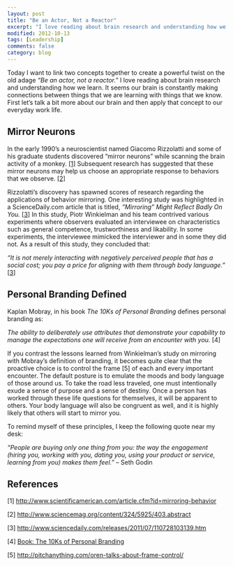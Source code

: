 ```yaml
---
layout: post
title: "Be an Actor, Not a Reactor"
excerpt: "I love reading about brain research and understanding how we learn.  It seems our brain is constantly making connections between things that we are learning with things that we know.  "
modified: 2012-10-13
tags: [Leadership]
comments: false
category: blog
---
```


Today I want to link two concepts together to create a powerful twist on the old adage <em>“Be an actor, not a reactor.”</em>  I love reading about brain research and understanding how we learn.  It seems our brain is constantly making connections between things that we are learning with things that we know.  First let’s talk a bit more about our brain and then apply that concept to our everyday work life.

## Mirror Neurons

In the early 1990’s a neuroscientist named Giacomo Rizzolatti and some of his graduate students discovered “mirror neurons” while scanning the brain activity of a monkey. <a href="http://www.scientificamerican.com/article.cfm?id=mirroring-behavior" target="_blank" rel="noreferrer noopener">[1]</a>  Subsequent research has suggested that these mirror neurons may help us choose an appropriate response to behaviors that we observe. <a href="http://www.sciencemag.org/cgi/content/abstract/324/5925/403 " target="_blank" rel="noreferrer noopener">[2]</a>

Rizzolatti’s discovery has spawned scores of research regarding the applications of behavior mirroring.  One interesting study was highlighted in a ScienceDaily.com article that is titled, <em>”Mirroring” Might Reflect Badly On You.</em> [<a href="http://www.sciencedaily.com/releases/2011/07/110728103139.htm" target="_blank" rel="noreferrer noopener">3</a>]  In this study, Piotr Winkielman and his team contrived various experiments where observers evaluated an interviewee on characteristics such as  general competence, trustworthiness and likability.  In some experiments, the interviewee mimicked the interviewer and in some they did not.  As a result of this study, they concluded that:

<em>“It is not merely interacting with negatively perceived people that has a social cost; you pay a price for aligning with them through body language.” </em>[<a href="http://www.sciencedaily.com/releases/2011/07/110728103139.htm" target="_blank" rel="noreferrer noopener">3</a>]

## Personal Branding Defined

Kaplan Mobray, in his book <em>The 10Ks of Personal Branding </em>defines personal branding as:

<em>The ability to deliberately use attributes that demonstrate your capability to manage the expectations one will receive from an encounter with you. </em>[4]

If you contrast the lessons learned from Winkielman’s study on mirroring with Mobray’s definition of branding, it becomes quite clear that the proactive choice is to control the frame [5] of each and every important encounter.   The default posture is to emulate the moods and body language of those around us.  To take the road less traveled, one must intentionally exude a sense of purpose and a sense of destiny.  Once a person has worked through these life questions for themselves, it will be apparent to others.  Your body language will also be congruent as well, and it is highly likely that others will start to mirror you.

To remind myself of these principles, I keep the following quote near my desk:

<em>“People are buying only one thing from you: the way the engagement (hiring you, working with you, dating you, using your product or service, learning from you) makes them feel.”</em>
– Seth Godin

## References

[1] <a href="http://www.scientificamerican.com/article.cfm?id=mirroring-behavior">http://www.scientificamerican.com/article.cfm?id=mirroring-behavior</a>

[2] <a href="http://www.sciencemag.org/content/324/5925/403.abstract">http://www.sciencemag.org/content/324/5925/403.abstract</a>

[3] <a href="http://www.sciencedaily.com/releases/2011/07/110728103139.htm">http://www.sciencedaily.com/releases/2011/07/110728103139.htm</a>

[4] <a href="http://www.amazon.com/gp/product/0595484816/ref=as_li_ss_tl?ie=UTF8&camp=1789&creative=390957&creativeASIN=0595484816&linkCode=as2&tag=kennetcom-20">Book: The 10Ks of Personal Branding</a>

[5] <a href="http://pitchanything.com/oren-talks-about-frame-control/">http://pitchanything.com/oren-talks-about-frame-control/</a>
